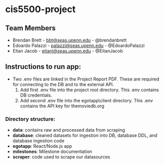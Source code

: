 
# cis5500-project

## Team Members 
- Brendan Brett - bbt@seas.upenn.edu - @brendanbrett
- Edoardo Palazzi - palazzi@seas.upenn.edu - @EdoardoPalazzi
- Eitan Jacob - eitanj@seas.upenn.edu - @EitanJacob

## Instructions to run app:
- Two .env files are linked in the Project Report PDF. These are required for connecting to the DB and to the external API. 
  1. Add first .env file into the project root directory. This .env contains DB credentials.
  2. Add second .env file into the egotapp\client directory. This .env contains the API key for themoviedb.org

### Directory structure:
- **data**: contains raw and processed data from scraping
- **database**: cleaned datasets for ingestion into DB, database DDL, and database ingestion code
- **egotapp**: React/Node.js app
- **milestones**: Milestone documentation
- **scraper**: code used to scrape our datasources
